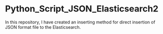 # Python_Script_JSON_Elasticsearch2
 In this repository, I have created an inserting method for direct insertion of JSON format file to the Elasticsearch. 

